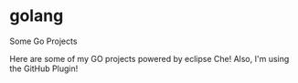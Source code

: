 # golang
Some Go Projects

Here are some of my GO projects powered by eclipse Che!
Also, I'm using the GitHub Plugin!
